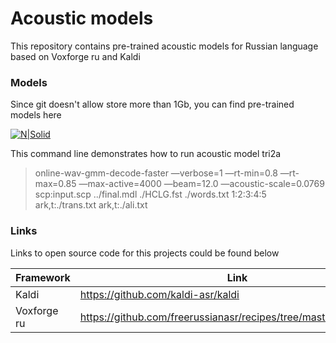 # Acoustic models
This repository contains pre-trained acoustic models for Russian language based on Voxforge ru and Kaldi

### Models

Since git doesn't allow store more than 1Gb, you can find pre-trained models here

[![N|Solid](https://encrypted-tbn0.gstatic.com/images?q=tbn:ANd9GcRsX9SxCdcU0ITwfPlDdyrAwGc4jpwtEBnRvTcIEjlRyJUoQrWhgQ)](https://drive.google.com/open?id=0B3WyramYdFDnbHpsOHlUWFZzRXc)

This command line demonstrates how to run acoustic model tri2a 
>  online-wav-gmm-decode-faster —verbose=1 —rt-min=0.8 —rt-max=0.85 —max-active=4000 —beam=12.0 —acoustic-scale=0.0769 scp:input.scp ../final.mdl ./HCLG.fst ./words.txt 1:2:3:4:5 ark,t:./trans.txt ark,t:./ali.txt

### Links

Links to open source code for this projects could be found below

| Framework | Link |
| ------ | ------ |
| Kaldi | https://github.com/kaldi-asr/kaldi |
| Voxforge ru | https://github.com/freerussianasr/recipes/tree/master/voxforge_ru |

